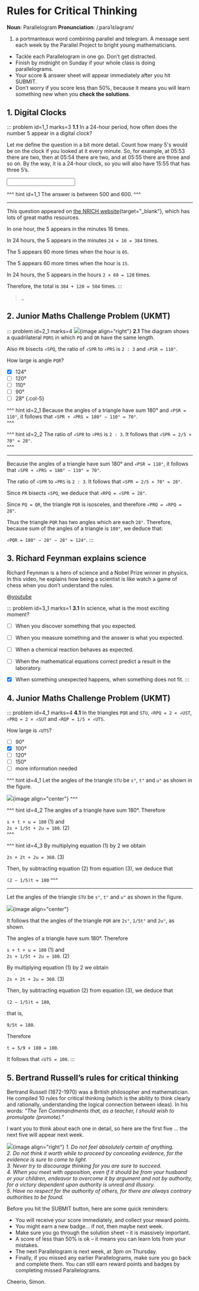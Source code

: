 # Rules for Critical Thinking

<div class="dictionary">

__Noun__: Parallelogram
__Pronunciation__: /ˌparəˈlɛləɡram/

1. a portmanteaux word combining parallel and telegram. A message sent each
week by the Parallel Project to bright young mathematicians.

</div>

*	Tackle each Parallelogram in one go. Don’t get distracted.
*	Finish by midnight on Sunday if your whole class is doing parallelograms.
*	Your score & answer sheet will appear immediately after you hit SUBMIT.
*	Don’t worry if you score less than 50%, because it means you will learn something new when you __check the solutions__.


## 1. Digital Clocks

::: problem id=1_1 marks=3
__1.1__ In a 24-hour period, how often does the number 5 appear in a digital clock?  

Let me define the question in a bit more detail. Count how many 5's would be on the clock if you looked at it every minute. So, for example, at 05:53 there are two, then at 05:54 there are two, and at 05:55 there are three and so on. By the way, it is a 24-hour clock, so you will also have 15:55 that has three 5’s.

<input solution="504"/>

^^^ hint id=1_1
The answer is between 500 and 600.
^^^

---

This question appeared on [the NRICH website](https://nrich.maths.org/){target="_blank"}, which has lots of great maths resources.  

In one hour, the 5 appears in the minutes 16 times.  

In 24 hours, the 5 appears in the minutes `24 × 16 = 384` times.  

The 5 appears 60 more times when the hour is `05`.  

The 5 appears 60 more times when the hour is `15`.  

In 24 hours, the 5 appears in the hours `2 × 60 = 120` times.  

Therefore, the total is `384 + 120 = 504` times.
:::
>_

## 2. Junior Maths Challenge Problem (UKMT)
<!--- 2018 (12) --->

::: problem id=2_1 marks=4
![](/resources/8-32-rules-critical-thinking/2-quadrilateral.png){image align="right"}
__2.1__ The diagram shows a quadrilateral `PQRS` in which `PQ` and `QR` have the same length.  

Also `PR` bisects `∠SPQ`, the ratio of `∠SPR` to `∠PRS` is `2 : 3` and `∠PSR = 110°`.  

How large is angle `PQR`?

* [x] 124°
* [ ] 120°
* [ ] 110°
* [ ] 90°
* [ ] 28°
{.col-5}

^^^ hint id=2_1
Because the angles of a triangle have sum 180° and `∠PSR = 110°`, it follows that `∠SPR + ∠PRS = 180° − 110° = 70°`.  
^^^

^^^ hint id=2_2
The ratio of `∠SPR` to `∠PRS` is `2 : 3`. It follows that `∠SPR = 2/5 × 70° = 28°`.  
^^^

---

Because the angles of a triangle have sum 180° and `∠PSR = 110°`, it follows that `∠SPR + ∠PRS = 180° − 110° = 70°`.  

The ratio of `∠SPR` to `∠PRS` is `2 : 3`. It follows that `∠SPR = 2/5 × 70° = 28°`.  

Since `PR` bisects `∠SPQ`, we deduce that `∠RPQ = ∠SPR = 28°`.  

Since `PQ = QR`, the triangle `PQR` is isosceles, and therefore `∠PRQ = ∠RPQ = 28°`.  

Thus the triangle `PQR` has two angles which are each `28°`. Therefore, because sum of the angles of a triangle is `180°`, we deduce that:

`∠PQR = 180° − 28° − 28° = 124°`.
:::


## 3. Richard Feynman explains science

Richard Feynman is a hero of science and a Nobel Prize winner in physics. In this video, he explains how being a scientist is like watch a game of chess when you don’t understand the rules.  

@[youtube](o1dgrvlWML4?rel=0)

::: problem id=3_1 marks=1
__3.1__ In science, what is the most exciting moment?

* [ ] When you discover something that you expected.
* [ ] When you measure something and the answer is what you expected.
* [ ] When a chemical reaction behaves as expected.
* [ ] When the mathematical equations correct predict a result in the laboratory.
* [x] When something unexpected happens, when something does not fit.
:::


## 4. Junior Maths Challenge Problem (UKMT)
<!--- 2018 (22) --->

::: problem id=4_1 marks=4
__4.1__ In the triangles `PQR` and `STU`, `∠RPQ = 2 × ∠UST`, `∠PRQ = 2 × ∠SUT` and `∠RQP = 1/5 × ∠UTS`.  

How large is `∠UTS`?

* [ ] 90°
* [x] 100°
* [ ] 120°
* [ ] 150°
* [ ] more information needed

^^^ hint id=4_1
Let the angles of the triangle `STU` be `s°`, `t°` and `u°` as shown in the figure.

![](/resources/8-32-rules-critical-thinking/4-triangles.png){image align="center"}
^^^

^^^ hint id=4_2
The angles of a triangle have sum 180°. Therefore

`s + t + u = 180` (1) and  
`2s + 1/5t + 2u = 180`. (2)  
^^^

^^^ hint id=4_3
By multiplying equation (1) by 2 we obtain  

`2s + 2t + 2u = 360`. (3)  

Then, by subtracting equation (2) from equation (3), we deduce that

`(2 − 1/5)t = 180`
^^^

---

Let the angles of the triangle `STU` be `s°`, `t°` and `u°` as shown in the figure.

![](/resources/8-32-rules-critical-thinking/4-triangles.png){image align="center"}

It follows that the angles of the triangle `PQR` are `2s°`, `1/5t°` and `2u°`, as shown.  

The angles of a triangle have sum 180°. Therefore

`s + t + u = 180` (1) and  
`2s + 1/5t + 2u = 180`. (2)  

By multiplying equation (1) by 2 we obtain  

`2s + 2t + 2u = 360`. (3)  

Then, by subtracting equation (2) from equation (3), we deduce that

`(2 − 1/5)t = 180`,  

that is,  

`9/5t = 180`.  

Therefore  

`t = 5/9 × 180 = 100`.  

It follows that `∠UTS = 100`.
:::


## 5. Bertrand Russell’s rules for critical thinking

Bertrand Russell (1872-1970) was a British philosopher and mathematician. He compiled 10 rules for critical thinking (which is the ability to think clearly and rationally, understanding the logical connection between ideas). In his words: _“The Ten Commandments that, as a teacher, I should wish to promulgate (promote).”_

I want you to think about each one in detail, so here are the first five … the next five will appear next week.

![](/resources/8-32-rules-critical-thinking/5-bertrand-russell.jpg){image align="right"}
_1. Do not feel absolutely certain of anything.  
2. Do not think it worth while to proceed by concealing evidence, for the evidence is sure to come to light.  
3. Never try to discourage thinking for you are sure to succeed.  
4. When you meet with opposition, even if it should be from your husband or your children, endeavor to overcome it by argument and not by authority, for a victory dependent upon authority is unreal and illusory.  
5. Have no respect for the authority of others, for there are always contrary authorities to be found._


Before you hit the SUBMIT button, here are some quick reminders:

*	You will receive your score immediately, and collect your reward points.
*	You might earn a new badge... if not, then maybe next week.
*	Make sure you go through the solution sheet – it is massively important.
*	A score of less than 50% is ok – it means you can learn lots from your mistakes.
*	The next Parallelogram is next week, at 3pm on Thursday.
*	Finally, if you missed any earlier Parallelograms, make sure you go back and complete them. You can still earn reward points and badges by completing missed Parallelograms.

Cheerio,
Simon.
